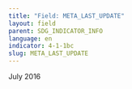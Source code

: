 ```yaml
---
title: "Field: META_LAST_UPDATE"
layout: field
parent: SDG_INDICATOR_INFO
language: en
indicator: 4-1-1bc
slug: META_LAST_UPDATE
---
```

July 2016